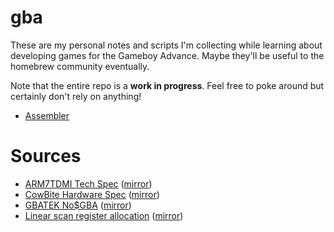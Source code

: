 gba
===

These are my personal notes and scripts I'm collecting while learning about developing games for the
Gameboy Advance.  Maybe they'll be useful to the homebrew community eventually.

Note that the entire repo is a **work in progress**.  Feel free to poke around but certainly don't
rely on anything!

* [Assembler](https://github.com/velipso/gba/tree/main/assembler)

Sources
=======

* [ARM7TDMI Tech Spec](https://developer.arm.com/documentation/ddi0210/c) ([mirror](https://github.com/velipso/gba/blob/main/mirror/arm7tdmi.pdf))
* [CowBite Hardware Spec](https://www.cs.rit.edu/~tjh8300/CowBite/CowBiteSpec.htm) ([mirror](https://cdn.githubraw.com/velipso/gba/main/mirror/cowbite.html))
* [GBATEK No$GBA](http://problemkaputt.de/gbatek.htm) ([mirror](https://cdn.githubraw.com/velipso/gba/main/mirror/gbatek.html))
* [Linear scan register allocation](http://web.cs.ucla.edu/~palsberg/course/cs132/linearscan.pdf) ([mirror](https://cdn.githubraw.com/velipso/gba/main/mirror/linearscan.pdf))
